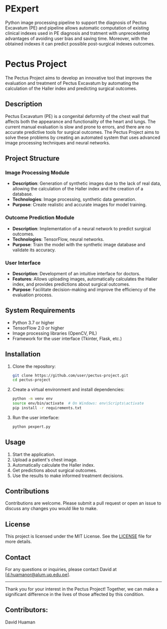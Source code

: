 # PExpert

Python image processing pipeline to support the diagnosis of Pectus Excavatum (PE) and  pipeline allows automatic computation of existing clinical indexes used in PE diagnosis and tratment with unprecedented advantages of avoiding user bias and saving time. Moreover, with the obtained indexes it can predict possible post-surgical indexes outcomes.

# Pectus Project

The Pectus Project aims to develop an innovative tool that improves the evaluation and treatment of Pectus Excavatum by automating the calculation of the Haller index and predicting surgical outcomes.

## Description

Pectus Excavatum (PE) is a congenital deformity of the chest wall that affects both the appearance and functionality of the heart and lungs. The current manual evaluation is slow and prone to errors, and there are no accurate predictive tools for surgical outcomes. The Pectus Project aims to solve these problems by creating an automated system that uses advanced image processing techniques and neural networks.

## Project Structure

### Image Processing Module

- **Description**: Generation of synthetic images due to the lack of real data, allowing the calculation of the Haller index and the creation of a database.
- **Technologies**: Image processing, synthetic data generation.
- **Purpose**: Create realistic and accurate images for model training.

### Outcome Prediction Module

- **Description**: Implementation of a neural network to predict surgical outcomes.
- **Technologies**: TensorFlow, neural networks.
- **Purpose**: Train the model with the synthetic image database and validate its accuracy.

### User Interface

- **Description**: Development of an intuitive interface for doctors.
- **Features**: Allows uploading images, automatically calculates the Haller index, and provides predictions about surgical outcomes.
- **Purpose**: Facilitate decision-making and improve the efficiency of the evaluation process.

## System Requirements

- Python 3.7 or higher
- TensorFlow 2.0 or higher
- Image processing libraries (OpenCV, PIL)
- Framework for the user interface (Tkinter, Flask, etc.)

## Installation

1. Clone the repository:
    ```bash
    git clone https://github.com/user/pectus-project.git
    cd pectus-project
    ```

2. Create a virtual environment and install dependencies:
    ```bash
    python -m venv env
    source env/bin/activate  # On Windows: env\Scripts\activate
    pip install -r requirements.txt
    ```

3. Run the user interface:
    ```bash
    python pexpert.py
    ```

## Usage

1. Start the application.
2. Upload a patient's chest image.
3. Automatically calculate the Haller index.
4. Get predictions about surgical outcomes.
5. Use the results to make informed treatment decisions.

## Contributions

Contributions are welcome. Please submit a pull request or open an issue to discuss any changes you would like to make.

## License

This project is licensed under the MIT License. See the [LICENSE](LICENSE) file for more details.

## Contact

For any questions or inquiries, please contact David at [d.huamanor@alum.up.edu.pe].

---

Thank you for your interest in the Pectus Project! Together, we can make a significant difference in the lives of those affected by this condition.

## Contributors:
David Huaman
